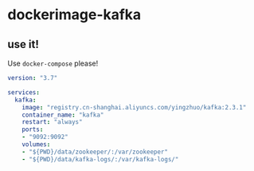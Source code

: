 # dockerimage-kafka

## use it! 

Use `docker-compose` please!

```yaml
version: "3.7"

services:
  kafka:
    image: "registry.cn-shanghai.aliyuncs.com/yingzhuo/kafka:2.3.1"
    container_name: "kafka"
    restart: "always"
    ports:
    - "9092:9092"
    volumes:
    - "${PWD}/data/zookeeper/:/var/zookeeper"
    - "${PWD}/data/kafka-logs/:/var/kafka-logs/"
```
